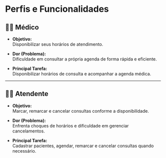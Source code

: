 # Perfis e Funcionalidades

## 👨‍⚕️ Médico

- **Objetivo:**  
  Disponibilizar seus horários de atendimento.

- **Dor (Problema):**  
  Dificuldade em consultar a própria agenda de forma rápida e eficiente.

- **Principal Tarefa:**  
  Disponibilizar horários de consulta e acompanhar a agenda médica.

---

## 🧑‍💼 Atendente

- **Objetivo:**  
  Marcar, remarcar e cancelar consultas conforme a disponibilidade.

- **Dor (Problema):**  
  Enfrenta choques de horários e dificuldade em gerenciar cancelamentos.

- **Principal Tarefa:**  
  Cadastrar pacientes, agendar, remarcar e cancelar consultas quando necessário.